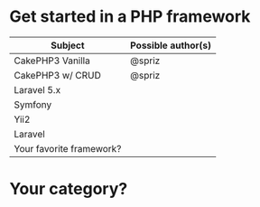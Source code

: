 # Get started in a PHP framework
| Subject         	        | Possible author(s) 	|
|---------------------------|---------------------|
| CakePHP3 Vanilla          | @spriz             	|
| CakePHP3 w/ CRUD 	        | @spriz             	|
| Laravel 5.x               |                   	|
| Symfony 	                |                   	|
| Yii2                      |                   	|
| Laravel 	                |                   	|
| Your favorite framework?  |                     |

# Your category?
